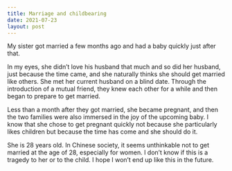 ```yaml
---
title: Marriage and childbearing
date: 2021-07-23
layout: post
---
```

My sister got married a few months ago and had a baby quickly just after that.

In my eyes, she didn’t love his husband that much and so did her husband, just because the time came, and she naturally thinks she should get married like others. She met her current husband on a blind date. Through the introduction of a mutual friend, they knew each other for a while and then began to prepare to get married.

Less than a month after they got married, she became pregnant, and then the two families were also immersed in the joy of the upcoming baby. I know that she chose to get pregnant quickly not because she particularly likes children but because the time has come and she should do it.

She is 28 years old. In Chinese society, it seems unthinkable not to get married at the age of 28, especially for women. I don’t know if this is a tragedy to her or to the child. I hope I won’t end up like this in the future.
